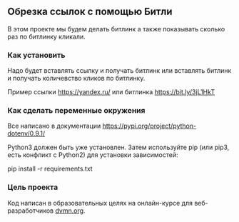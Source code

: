 ## Обрезка ссылок с помощью Битли

В этом проекте мы будем делать битлинк а также показывать сколько раз по битлинку кликали.

### Как установить

Надо будет вставлять ссылку и получать битлинк или вставлять битлинк и получать количевство кликов по битлинку.

Пример ссылки https://yandex.ru/ или битлинка https://bit.ly/3jL1HkT

### Как сделать переменные окружения

Все написано в документации https://pypi.org/project/python-dotenv/0.9.1/

Python3 должен быть уже установлен. Затем используйте pip (или pip3, есть конфликт с Python2) для установки зависимостей:

pip install -r requirements.txt

### Цель проекта

Код написан в образовательных целях на онлайн-курсе для веб-разработчиков [dvmn.org](https://dvmn.org/).
